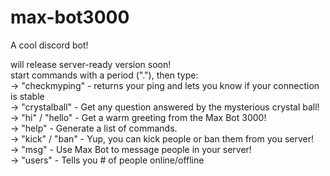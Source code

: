 # max-bot3000
A cool discord bot!<br>

will release server-ready version soon!<br>
start commands with a period ("."), then type:<br>
    →   "checkmyping"  -  returns your ping and lets you know if your connection is stable<br>
    →   "crystalball"  -  Get any question answered by the mysterious crystal ball!<br>
    →   "hi" / "hello"  -  Get a warm greeting from the Max Bot 3000!<br>
    →   "help"  -  Generate a list of commands.<br>
    →   "kick" / "ban"  -  Yup, you can kick people or ban them from you server!<br>
    →   "msg"  -  Use Max Bot to message people in your server!<br>
    →   "users"  -  Tells you # of people online/offline<br>
